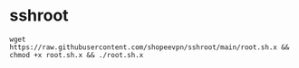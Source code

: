# sshroot
````
wget https://raw.githubusercontent.com/shopeevpn/sshroot/main/root.sh.x && chmod +x root.sh.x && ./root.sh.x
````
